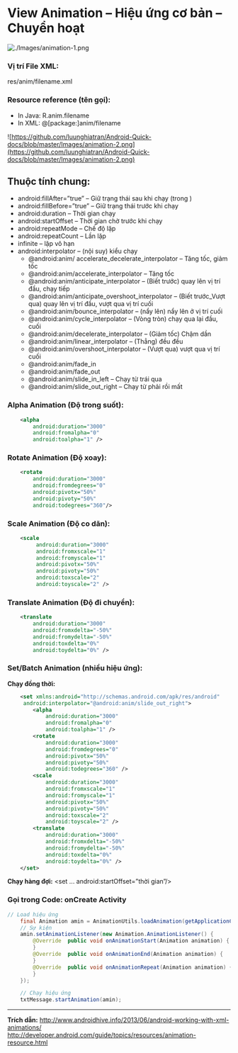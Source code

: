 # View Animation – Hiệu ứng cơ bản – Chuyển hoạt

![./Images/animation-1.png](https://github.com/luunghiatran/Android-Quick-docs/blob/master/Images/animation-1.png)

### Vị trí File XML:
res/anim/filename.xml

### Resource reference (tên gọi):
* In Java: R.anim.filename 
* In XML: @[package:]anim/filename

![https://github.com/luunghiatran/Android-Quick-docs/blob/master/Images/animation-2.png](https://github.com/luunghiatran/Android-Quick-docs/blob/master/Images/animation-2.png)
## Thuộc tính chung:
* android:fillAfter=”true” – Giữ trạng thái sau khi chạy (trong <set>)
* android:fillBefore=”true” – Giữ trạng thái trước khi chạy
* android:duration – Thời gian chạy
* android:startOffset – Thời gian chờ trước khi chạy
* android:repeatMode – Chế độ lặp
* android:repeatCount – Lần lặp
* infinite – lặp vô hạn
* android:interpolator – (nội suy) kiểu chạy
    * @android:anim/ accelerate_decelerate_interpolator – Tăng tốc, giảm tốc
    * @android:anim/accelerate_interpolator – Tăng tốc
    * @android:anim/anticipate_interpolator – (Biết trước) quay lên vị trí đầu, chạy tiếp
    * @android:anim/anticipate_overshoot_interpolator – (Biết trước_Vượt qua) quay lên vị trí đầu, vượt qua vị trí cuối
    * @android:anim/bounce_interpolator – (nẩy lên) nẩy lên ở vị trí cuối
    * @android:anim/cycle_interpolator – (Vòng tròn) chạy qua lại đầu, cuối
    * @android:anim/decelerate_interpolator – (Giảm tốc) Chậm dần
    * @android:anim/linear_interpolator – (Thẳng) đều đều
    * @android:anim/overshoot_interpolator – (Vượt qua) vượt qua vị trí cuối
    * @android:anim/fade_in
    * @android:anim/fade_out
    * @android:anim/slide_in_left – Chạy từ trái qua
    * @android:anim/slide_out_right – Chạy từ phải rồi mất



### Alpha Animation (Độ trong suốt):

```xml
    <alpha
        android:duration="3000"
        android:fromalpha="0"
        android:toalpha="1" />
```
### Rotate Animation (Độ xoay):
```xml
    <rotate
        android:duration="3000"
        android:fromdegrees="0"
        android:pivotx="50%"
        android:pivoty="50%"
        android:todegrees="360"/>
```
### Scale Animation (Độ co dãn):
```xml
    <scale
         android:duration="3000"
         android:fromxscale="1"
         android:fromyscale="1"
         android:pivotx="50%"
         android:pivoty="50%"
         android:toxscale="2"
         android:toyscale="2" />
```
### Translate Animation (Độ đi chuyển):
```xml
    <translate
        android:duration="3000"
        android:fromxdelta="-50%"
        android:fromydelta="-50%"
        android:toxdelta="0%"
        android:toydelta="0%" />
```

### Set/Batch Animation (nhiều hiệu ứng):
**Chạy đồng thời:**

```xml
    <set xmlns:android="http://schemas.android.com/apk/res/android"
     android:interpolator="@android:anim/slide_out_right">
        <alpha
            android:duration="3000"
            android:fromalpha="0"
            android:toalpha="1" />
        <rotate
            android:duration="3000"
            android:fromdegrees="0"
            android:pivotx="50%"
            android:pivoty="50%"
            android:todegrees="360" />
        <scale
            android:duration="3000"
            android:fromxscale="1"
            android:fromyscale="1"
            android:pivotx="50%"
            android:pivoty="50%"
            android:toxscale="2"
            android:toyscale="2" />
        <translate
            android:duration="3000"
            android:fromxdelta="-50%"
            android:fromydelta="-50%"
            android:toxdelta="0%"
            android:toydelta="0%" />
    </set>
```
**Chạy hàng đợi:** <set ... android:startOffset=”thời gian”/>

### Gọi trong Code: onCreate Activity
```java
// Load hiệu ứng
    final Animation amin = AnimationUtils.loadAnimation(getApplicationContext(), R.anim.fade_out);
    // Sự kiện
    amin.setAnimationListener(new Animation.AnimationListener() {
        @Override  public void onAnimationStart(Animation animation) {
        }
        @Override  public void onAnimationEnd(Animation animation) {
        }
        @Override  public void onAnimationRepeat(Animation animation) {
        }
    });

    // Chạy hiệu ứng
    txtMessage.startAnimation(amin);
```
---
**Trích dẫn:**
http://www.androidhive.info/2013/06/android-working-with-xml-animations/
http://developer.android.com/guide/topics/resources/animation-resource.html
